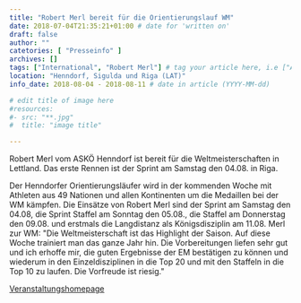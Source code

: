 ```yaml
---
title: "Robert Merl bereit für die Orientierungslauf WM"
date: 2018-07-04T21:35:21+01:00 # date for 'written on'
draft: false
author: ""
catetories: [ "Presseinfo" ]
archives: []
tags: ["International", "Robert Merl"] # tag your article here, i.e ["Austria Cup", "Robert Merl"]
location: "Henndorf, Sigulda und Riga (LAT)"
info_date: 2018-08-04 - 2018-08-11 # date in article (YYYY-MM-dd)

# edit title of image here
#resources:
#- src: "**.jpg"
#  title: "image title"

---
```


Robert Merl vom ASKÖ Henndorf ist bereit für die Weltmeisterschaften in Lettland. Das erste Rennen ist der Sprint am Samstag den 04.08. in Riga.

<!--more-->

Der Henndorfer Orientierungsläufer wird in der kommenden Woche mit Athleten aus 49 Nationen und allen Kontinenten um die Medaillen bei der WM kämpfen. Die Einsätze von Robert Merl sind der Sprint am Samstag den 04.08, die Sprint Staffel am Sonntag den 05.08., die Staffel am Donnerstag den 09.08. und erstmals die Langdistanz als Königsdisziplin am 11.08. Merl zur WM: "Die Weltmeisterschaft ist das Highlight der Saison. Auf diese Woche trainiert man das ganze Jahr hin. Die Vorbereitungen liefen sehr gut und ich erhoffe mir, die guten Ergebnisse der EM bestätigen zu können und wiederum in den Einzeldisziplinen in die Top 20 und mit den Staffeln in die Top 10 zu laufen. Die Vorfreude ist riesig."

[Veranstaltungshomepage](https://www.woc2018.lv/)